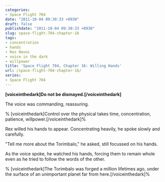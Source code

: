 ```yaml
---
categories:
- Space Flight 704
date: "2011-10-04 09:30:33 +0930"
draft: false
publishdate: "2011-10-04 09:30:33 +0930"
slug: space-flight-704-chapter-16
tags:
- concentration
- hands
- Rex Havoc
- voice in the dark
- willpower
title: 'Space Flight 704, Chapter 16: Willing Hands'
url: /space-flight-704-chapter-16/
series:
- Space Flight 704
---
```

**\[voiceinthedark\]Do not be dismayed.\[/voiceinthedark\]**

The voice was commanding, reassuring.

% \[voiceinthedark\]Control over the physical takes time, concentration,
patience, willpower.\[/voiceinthedark\]%

Rex willed his hands to appear. Concentrating heavily, he spoke slowly
and carefully.

"Tell me more about the Torimbalo," he asked, still focussed on his
hands.

As the voice spoke, he watched his hands, forcing them to remain whole
even as he tried to follow the words of the other.

% \[voiceinthedark\]The Torimbalo was forged a million lifetimes ago,
under the surface of an unimportant planet far from
here.\[/voiceinthedark\]%
